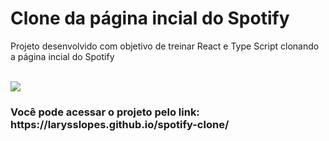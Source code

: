 # Clone da página incial do Spotify 

<p> Projeto desenvolvido com objetivo de treinar React e Type Script clonando a página incial do Spotify </p>

<br>
<img src="https://user-images.githubusercontent.com/88943268/218275036-a48dc7c2-685e-42b5-8554-e6e65c3634f5.png">

<h3> Você pode acessar o projeto pelo link: https://larysslopes.github.io/spotify-clone/
